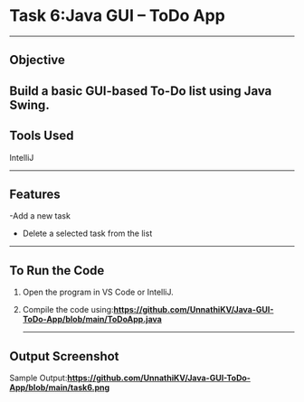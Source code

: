 # Task 6:Java GUI – ToDo App
---

## Objective
Build a basic GUI-based To-Do list using Java Swing.
---

## Tools Used
 IntelliJ 
 
---

## Features
-Add a new task
- Delete a selected task from the list

---

##  To Run the Code

1. Open the program in VS Code or IntelliJ.
2. Compile the code using:**https://github.com/UnnathiKV/Java-GUI-ToDo-App/blob/main/ToDoApp.java**

   ---

## Output Screenshot
Sample Output:**https://github.com/UnnathiKV/Java-GUI-ToDo-App/blob/main/task6.png**
